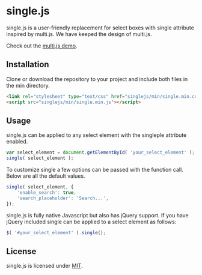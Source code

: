 single.js
=======

single.js is a user-friendly replacement for select boxes with single attribute inspired by multi.js. We have keeped the design of multi.js.

Check out the [multi.js demo](http://fabianlindfors.se/singlejs/).

Installation
-----
Clone or download the repository to your project and include both files in the min directory.

```html
<link rel="stylesheet" type="text/css" href="singlejs/min/single.min.css">
<script src="singlejs/min/single.min.js"></script>
```

Usage
-----
single.js can be applied to any select element with the singleple attribute enabled.

```javascript
var select_element = document.getElementById( 'your_select_element' );
single( select_element );
```


To customize single a few options can be passed with the function call. Below are all the default values.

```javascript
single( select_element, {
    'enable_search': true,
    'search_placeholder': 'Search...',
});
```


single.js is fully native Javascript but also has jQuery support. If you have jQuery included single can be applied to a select element as follows:

```javascript
$( '#your_select_element' ).single();
```

License
-----
single.js is licensed under [MIT](https://github.com/Fabianlindfors/single.js/blob/master/LICENSE).
